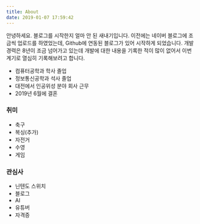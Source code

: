 ```yaml
---
title: About
date: 2019-01-07 17:59:42
---
```


안녕하세요.
블로그를 시작한지 얼마 안 된 새내기입니다.
이전에는 네이버 블로그에 조금씩 업로드를 하였었는데, Github에 연동된 블로그가 있어 시작하게 되었습니다.
개발경력은 8년이 조금 넘어가고 있는데 개발에 대한 내용을 기록한 적이 많이 없어서 이번 계기로 열심히 기록해보려고 합니다.

- 컴퓨터공학과 학사 졸업
- 정보통신공학과 석사 졸업
- 대전에서 인공위성 분야 회사 근무
- 2019년 6월에 결혼

### 취미

- 축구
- 복싱(추가)
- 자전거
- 수영
- 게임

### 관심사

- 닌텐도 스위치
- 블로그
- AI
- 유튜버
- 자격증
